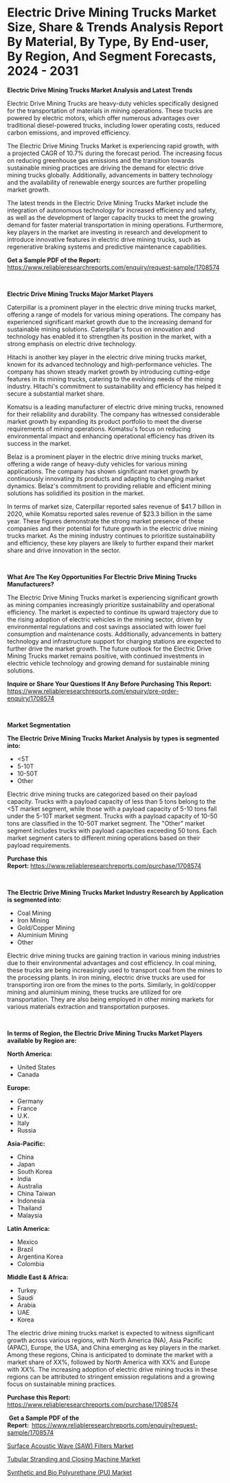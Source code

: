 <p><h1>Electric Drive Mining Trucks Market Size, Share & Trends Analysis Report By Material, By Type, By End-user, By Region, And Segment Forecasts, 2024 - 2031</h1></p><p><strong>Electric Drive Mining Trucks Market Analysis and Latest Trends</strong></p>
<p><p>Electric Drive Mining Trucks are heavy-duty vehicles specifically designed for the transportation of materials in mining operations. These trucks are powered by electric motors, which offer numerous advantages over traditional diesel-powered trucks, including lower operating costs, reduced carbon emissions, and improved efficiency.</p><p>The Electric Drive Mining Trucks Market is experiencing rapid growth, with a projected CAGR of 10.7% during the forecast period. The increasing focus on reducing greenhouse gas emissions and the transition towards sustainable mining practices are driving the demand for electric drive mining trucks globally. Additionally, advancements in battery technology and the availability of renewable energy sources are further propelling market growth.</p><p>The latest trends in the Electric Drive Mining Trucks Market include the integration of autonomous technology for increased efficiency and safety, as well as the development of larger capacity trucks to meet the growing demand for faster material transportation in mining operations. Furthermore, key players in the market are investing in research and development to introduce innovative features in electric drive mining trucks, such as regenerative braking systems and predictive maintenance capabilities.</p></p>
<p><strong>Get a Sample PDF of the Report:&nbsp;</strong> <a href="https://www.reliableresearchreports.com/enquiry/request-sample/1708574">https://www.reliableresearchreports.com/enquiry/request-sample/1708574</a></p>
<p>&nbsp;</p>
<p><strong>Electric Drive Mining Trucks Major Market Players</strong></p>
<p><p>Caterpillar is a prominent player in the electric drive mining trucks market, offering a range of models for various mining operations. The company has experienced significant market growth due to the increasing demand for sustainable mining solutions. Caterpillar's focus on innovation and technology has enabled it to strengthen its position in the market, with a strong emphasis on electric drive technology.</p><p>Hitachi is another key player in the electric drive mining trucks market, known for its advanced technology and high-performance vehicles. The company has shown steady market growth by introducing cutting-edge features in its mining trucks, catering to the evolving needs of the mining industry. Hitachi's commitment to sustainability and efficiency has helped it secure a substantial market share.</p><p>Komatsu is a leading manufacturer of electric drive mining trucks, renowned for their reliability and durability. The company has witnessed considerable market growth by expanding its product portfolio to meet the diverse requirements of mining operations. Komatsu's focus on reducing environmental impact and enhancing operational efficiency has driven its success in the market.</p><p>Belaz is a prominent player in the electric drive mining trucks market, offering a wide range of heavy-duty vehicles for various mining applications. The company has shown significant market growth by continuously innovating its products and adapting to changing market dynamics. Belaz's commitment to providing reliable and efficient mining solutions has solidified its position in the market.</p><p>In terms of market size, Caterpillar reported sales revenue of $41.7 billion in 2020, while Komatsu reported sales revenue of $23.3 billion in the same year. These figures demonstrate the strong market presence of these companies and their potential for future growth in the electric drive mining trucks market. As the mining industry continues to prioritize sustainability and efficiency, these key players are likely to further expand their market share and drive innovation in the sector.</p></p>
<p>&nbsp;</p>
<p><strong>What Are The Key Opportunities For Electric Drive Mining Trucks Manufacturers?</strong></p>
<p><p>The Electric Drive Mining Trucks market is experiencing significant growth as mining companies increasingly prioritize sustainability and operational efficiency. The market is expected to continue its upward trajectory due to the rising adoption of electric vehicles in the mining sector, driven by environmental regulations and cost savings associated with lower fuel consumption and maintenance costs. Additionally, advancements in battery technology and infrastructure support for charging stations are expected to further drive the market growth. The future outlook for the Electric Drive Mining Trucks market remains positive, with continued investments in electric vehicle technology and growing demand for sustainable mining solutions.</p></p>
<p><strong>Inquire or Share Your Questions If Any Before Purchasing This Report:</strong> <a href="https://www.reliableresearchreports.com/enquiry/pre-order-enquiry/1708574">https://www.reliableresearchreports.com/enquiry/pre-order-enquiry/1708574</a></p>
<p>&nbsp;</p>
<p><strong>Market Segmentation</strong></p>
<p><strong>The Electric Drive Mining Trucks Market Analysis by types is segmented into:</strong></p>
<p><ul><li><5T</li><li>5-10T</li><li>10-50T</li><li>Other</li></ul></p>
<p><p>Electric drive mining trucks are categorized based on their payload capacity. Trucks with a payload capacity of less than 5 tons belong to the <5T market segment, while those with a payload capacity of 5-10 tons fall under the 5-10T market segment. Trucks with a payload capacity of 10-50 tons are classified in the 10-50T market segment. The "Other" market segment includes trucks with payload capacities exceeding 50 tons. Each market segment caters to different mining operations based on their payload requirements.</p></p>
<p><strong>Purchase this Report:&nbsp;</strong><a href="https://www.reliableresearchreports.com/purchase/1708574">https://www.reliableresearchreports.com/purchase/1708574</a></p>
<p>&nbsp;</p>
<p><strong>The Electric Drive Mining Trucks Market Industry Research by Application is segmented into:</strong></p>
<p><ul><li>Coal Mining</li><li>Iron Mining</li><li>Gold/Copper Mining</li><li>Aluminium Mining</li><li>Other</li></ul></p>
<p><p>Electric drive mining trucks are gaining traction in various mining industries due to their environmental advantages and cost efficiency. In coal mining, these trucks are being increasingly used to transport coal from the mines to the processing plants. In iron mining, electric drive trucks are used for transporting iron ore from the mines to the ports. Similarly, in gold/copper mining and aluminium mining, these trucks are utilized for ore transportation. They are also being employed in other mining markets for various materials extraction and transportation purposes.</p></p>
<p>&nbsp;</p>
<p><strong>In terms of Region, the Electric Drive Mining Trucks Market Players available by Region are:</strong></p>
<p>
    <p> <strong> North America: </strong>
        <ul>
            <li>United States</li>
            <li>Canada</li>
        </ul>
        </p> 
    <p> <strong> Europe: </strong>
        <ul>
            <li>Germany</li>
            <li>France</li>
            <li>U.K.</li>
            <li>Italy</li>
            <li>Russia</li>
        </ul>
        </p> 
    <p> <strong> Asia-Pacific: </strong>
        <ul>
            <li>China</li>
            <li>Japan</li>
            <li>South Korea</li>
            <li>India</li>
            <li>Australia</li>
            <li>China Taiwan</li>
            <li>Indonesia</li>
            <li>Thailand</li>
            <li>Malaysia</li>
        </ul>
        </p> 
    <p> <strong> Latin America: </strong>
        <ul>
            <li>Mexico</li>
            <li>Brazil</li>
            <li>Argentina Korea</li>
            <li>Colombia</li>
        </ul>
        </p> 
    <p> <strong> Middle East & Africa: </strong>
        <ul>
            <li>Turkey</li>
            <li>Saudi</li>
            <li>Arabia</li>
            <li>UAE</li>
            <li>Korea</li>
        </ul>
    </p>
    </p>
<p><p>The electric drive mining trucks market is expected to witness significant growth across various regions, with North America (NA), Asia Pacific (APAC), Europe, the USA, and China emerging as key players in the market. Among these regions, China is anticipated to dominate the market with a market share of XX%, followed by North America with XX% and Europe with XX%. The increasing adoption of electric drive mining trucks in these regions can be attributed to stringent emission regulations and a growing focus on sustainable mining practices.</p></p>
<p><strong>Purchase this Report: </strong><a href="https://www.reliableresearchreports.com/purchase/1708574">https://www.reliableresearchreports.com/purchase/1708574</a></p>
<p>&nbsp;<strong>Get a Sample PDF of the Report:&nbsp;&nbsp;</strong><a href="https://www.reliableresearchreports.com/enquiry/request-sample/1708574">https://www.reliableresearchreports.com/enquiry/request-sample/1708574</a></p>
<p><strong></strong></p>
<p><p><a href="https://view.publitas.com/reportprime-1/surface-acoustic-wave-saw-filters-market-size-growth-and-forecast-from-2023-2030/">Surface Acoustic Wave (SAW) Filters Market</a></p><p><a href="https://view.publitas.com/reportprime-1/tubular-stranding-and-closing-machine-market-size-2023-2030-global-industrial-analysis-key-geographical-regions-market-share-top-key-players-product-types-and-forecast-research-report/">Tubular Stranding and Closing Machine Market</a></p><p><a href="https://view.publitas.com/reportprime-1/synthetic-and-bio-polyurethane-pu-market-size-share-trends-analysis-report-by-material-by-type-by-end-user-by-region-and-segment-forecasts-2023-2030/">Synthetic and Bio Polyurethane (PU) Market</a></p></p>